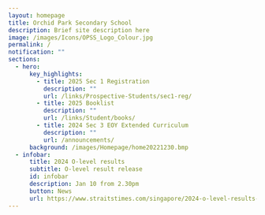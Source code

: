 ```yaml
---
layout: homepage
title: Orchid Park Secondary School
description: Brief site description here
image: /images/Icons/OPSS_Logo_Colour.jpg
permalink: /
notification: ""
sections:
  - hero:
      key_highlights:
        - title: 2025 Sec 1 Registration
          description: ""
          url: /links/Prospective-Students/sec1-reg/
        - title: 2025 Booklist
          description: ""
          url: /links/Student/books/
        - title: 2024 Sec 3 EOY Extended Curriculum
          description: ""
          url: /announcements/
      background: /images/Homepage/home20221230.bmp
  - infobar:
      title: 2024 O-level results
      subtitle: O-level result release
      id: infobar
      description: Jan 10 from 2.30pm
      button: News
      url: https://www.straitstimes.com/singapore/2024-o-level-results-to-be-released-on-jan-10-from-2-30pm?_gl=1*1fi6rkt*_gcl_au*NzY4MDQ2OTA0LjE3MzYyOTQwODc.
---
```

